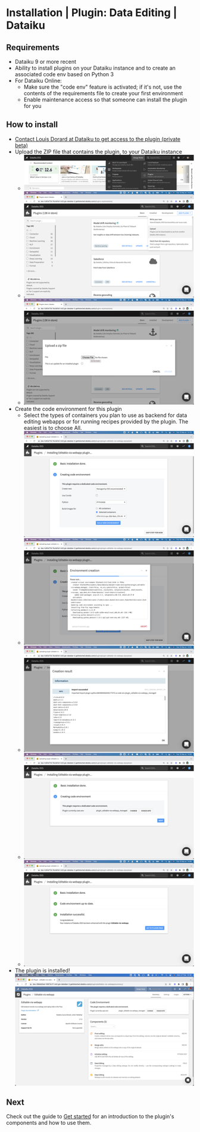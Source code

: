 # Installation | Plugin: Data Editing | Dataiku

## Requirements

* Dataiku 9 or more recent
* Ability to install plugins on your Dataiku instance and to create an associated code env based on Python 3
* For Dataiku Online:
  * Make sure the "code env" feature is activated; if it's not, use the contents of the requirements file to create your first environment
  * Enable maintenance access so that someone can install the plugin for you

## How to install

* [Contact Louis Dorard at Dataiku to get access to the plugin (private beta)](https://calendar.google.com/calendar/u/0/appointments/schedules/AcZssZ1cgQ-IQ2k2eJMm6mUrZxabQgtPSSwaZ9TgNcHcnaUDvrqfweAkf-B7xzZbTSNyYeSRc2smgLbp)
* Upload the ZIP file that contains the plugin, to your Dataiku instance
  * ![](plugins.png)
  * ![](add_plugin_upload.png)
  * ![](add_plugin_select_zip.png)
* Create the code environment for this plugin
  * Select the types of containers you plan to use as backend for data editing webapps or for running recipes provided by the plugin. The easiest is to choose All. ![](add_plugin_creating_code_env.png)
  * ![](add_plugin_creating_code_env_2.png)
  * ![](add_plugin_creating_code_env_done.png)
  * ![](add_plugin_creating_code_env_done_2.png)
  * ![](add_plugin_done.png)
* The plugin is installed! ![](plugin_installed.png)

## Next

Check out the guide to [Get started](get-started) for an introduction to the plugin's components and how to use them.
